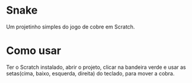 # Snake
Um projetinho simples do jogo de cobre em Scratch.

# Como usar
Ter o Scratch instalado, abrir o projeto, clicar na bandeira verde e usar as setas(cima, baixo, esquerda, direita) do teclado,
para mover a cobra.
